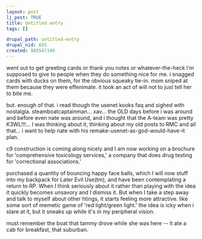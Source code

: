 ```yaml
--- 
layout: post
lj_post: TRUE
title: Untitled entry
tags: []

drupal_path: untitled-entry
drupal_nid: 655
created: 903547140
---
```

went out to get greeting cards or thank you notes or whatever-the-heck i'm supposed to give to people when they do something nice for me. i snagged cards with ducks on them, for the obvious squeaky tie-in. mom sniped at them because they were effenimate. it took an act of will not to just tell her to bite me.

but. enough of that. i read though the usenet kooks faq and sighed with nostalgia. steamboatcaptainman... xav... the OLD days before i was around and before even nate was around, and i thought that the A-team was pretty K3WL!!!... I was thinking about it, thinking about my old posts to RMC and all that... i want to help nate with his remake-usenet-as-god-would-have-it plan.

c9 construction is coming along nicely and I am now working on a brochure for 'comprehensive toxicology services,' a company that does drug testing for 'correctional associations.'

purchased a quantity of bouncing happy face balls, which I will now stuff into  my backpack for Later Evil Use(tm), and have been contemplating a return to RP. When I think seriously about it rather than playing with the idea it quickly becomes unsavory and I dismiss it. But when I take a step away and talk to myself about other htings, it starts feeling more attractive. like some sort of memetic game of 'red light/green light.' the idea is icky when i stare at it, but it sneaks up while it's in my peripheral vision.

must remember the boat that tammy drove while she was here -- it ate a cab for breakfast, that suburban.
